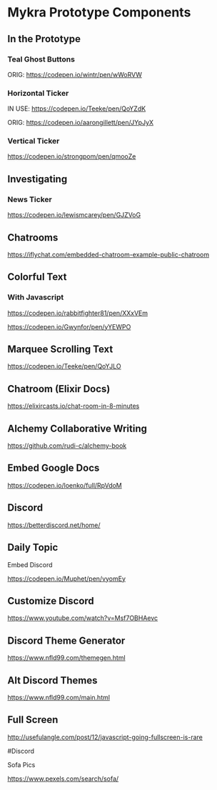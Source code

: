 # Mykra Prototype Components

## In the Prototype

### Teal Ghost Buttons

ORIG:
https://codepen.io/wintr/pen/wWoRVW

### Horizontal Ticker

IN USE:
https://codepen.io/Teeke/pen/QoYZdK

ORIG:
https://codepen.io/aarongillett/pen/JYpJyX

### Vertical Ticker

https://codepen.io/strongpom/pen/qmooZe


## Investigating

### News Ticker

https://codepen.io/lewismcarey/pen/GJZVoG

## Chatrooms

https://iflychat.com/embedded-chatroom-example-public-chatroom

## Colorful Text

### With Javascript

https://codepen.io/rabbitfighter81/pen/XXxVEm

https://codepen.io/Gwynfor/pen/yYEWPO

## Marquee Scrolling Text

https://codepen.io/Teeke/pen/QoYJLO

## Chatroom (Elixir Docs)

https://elixircasts.io/chat-room-in-8-minutes

## Alchemy Collaborative Writing

https://github.com/rudi-c/alchemy-book

## Embed Google Docs

https://codepen.io/loenko/full/RpVdoM

## Discord

https://betterdiscord.net/home/

## Daily Topic

Embed Discord

https://codepen.io/Muphet/pen/vyomEy

## Customize Discord

https://www.youtube.com/watch?v=Msf7OBHAevc

## Discord Theme Generator

https://www.nfld99.com/themegen.html

## Alt Discord Themes

https://www.nfld99.com/main.html

## Full Screen

http://usefulangle.com/post/12/javascript-going-fullscreen-is-rare

#Discord

Sofa Pics

https://www.pexels.com/search/sofa/
















